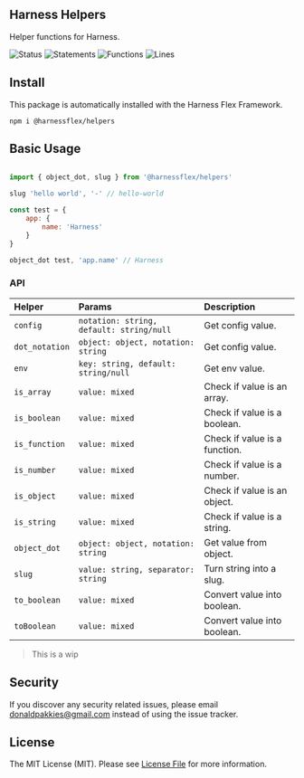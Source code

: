 Harness Helpers
---------------

Helper functions for Harness.

![Status](https://github.com/harnessflex/helpers/actions/workflows/test.yml/badge.svg)
![Statements](https://img.shields.io/badge/statements-97.94%25-brightgreen.svg)
![Functions](https://img.shields.io/badge/functions-100%25-brightgreen.svg)
![Lines](https://img.shields.io/badge/lines-97.94%25-brightgreen.svg)
## Install

This package is automatically installed with the Harness Flex Framework.

```
npm i @harnessflex/helpers
```

## Basic Usage

```js

import { object_dot, slug } from '@harnessflex/helpers'

slug 'hello world', '-' // hello-world

const test = {
    app: {
        name: 'Harness'
    }
}

object_dot test, 'app.name' // Harness

```

### API


Helper         | Params                                   | Description
:--------------|:-----------------------------------------|:----------
`config`       | `notation: string, default: string/null` | Get config value.
`dot_notation` | `object: object, notation: string`       | Get config value.
`env`          | `key: string, default: string/null`      | Get env value.
`is_array`     | `value: mixed`                           | Check if value is an array.
`is_boolean`   | `value: mixed`                           | Check if value is a boolean.
`is_function`  | `value: mixed`                           | Check if value is a function.
`is_number`    | `value: mixed`                           | Check if value is a number.
`is_object`    | `value: mixed`                           | Check if value is an object.
`is_string`    | `value: mixed`                           | Check if value is a string.
`object_dot`   | `object: object, notation: string`       | Get value from object.
`slug`         | `value: string, separator: string`       | Turn string into a slug.
`to_boolean`   | `value: mixed`                           | Convert value into boolean.
`toBoolean`    | `value: mixed`                           | Convert value into boolean.

> This is a wip

Security
--------

If you discover any security related issues, please email donaldpakkies@gmail.com instead of using the issue tracker.

License
-------

The MIT License (MIT). Please see [License File](LICENSE) for more information.